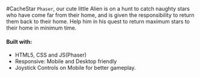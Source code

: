 #CacheStar
`Phaser`, our cute little Alien is on a hunt to catch naughty stars who have come far from their home, and is given the responsibility to return them back to their home. Help him in his quest to return maximum stars to their home in minimum time.

#### Built with:
* HTML5, CSS and JS(Phaser)
* Responsive: Mobile and Desktop friendly
* Joystick Controls on Mobile for better gameplay.